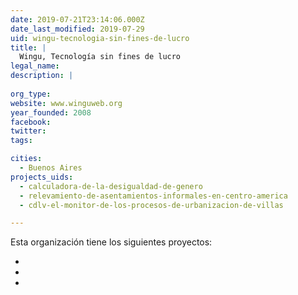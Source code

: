 ```yaml
---
date: 2019-07-21T23:14:06.000Z
date_last_modified: 2019-07-29
uid: wingu-tecnologia-sin-fines-de-lucro
title: |
  Wingu, Tecnología sin fines de lucro
legal_name: 
description: |
  
org_type: 
website: www.winguweb.org
year_founded: 2008
facebook: 
twitter: 
tags:

cities: 
  - Buenos Aires
projects_uids:
  - calculadora-de-la-desigualdad-de-genero
  - relevamiento-de-asentamientos-informales-en-centro-america
  - cdlv-el-monitor-de-los-procesos-de-urbanizacion-de-villas

---
```


Esta organización tiene los siguientes proyectos:

- [](/proyectos/calculadora-de-la-desigualdad-de-genero)
- [](/proyectos/relevamiento-de-asentamientos-informales-en-centro-america)
- [](/proyectos/cdlv-el-monitor-de-los-procesos-de-urbanizacion-de-villas)

